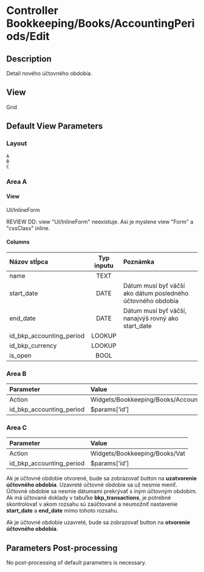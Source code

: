 # Controller Bookkeeping/Books/AccountingPeriods/Edit

## Description

Detail nového účtovného obdobia.

## View

Grid

## Default View Parameters

### Layout

```
A
B
C
```

### Area A

#### View

UI/InlineForm

REVIEW DD: view "UI/InlineForm" neexistuje. Asi je myslene view "Form" a "cssClass" inline.

#### Columns

| Názov stĺpca             | Typ inputu | Poznámka                                                    |
| :----------------------- | :--------: | :---------------------------------------------------------- |
| name                     | TEXT       |                                                             |
| start_date               | DATE       | Dátum musí byť väčší ako dátum posledného účtovného obdobia |
| end_date                 | DATE       | Dátum musí byť väčší, nanajvýš rovný ako start_date         |
| id_bkp_accounting_period | LOOKUP     |                                                             |
| id_bkp_currency          | LOOKUP     |                                                             |
| is_open                  | BOOL       |                                                             |

### Area B

| Parameter                | Value                             |
| :----------------------- | :-------------------------------- |
| Action                   | Widgets/Bookkeeping/Books/Account |
| id_bkp_accounting_period | $params[‘id’]                     |

### Area C

| Parameter                | Value                         |
| :----------------------- | :---------------------------- |
| Action                   | Widgets/Bookkeeping/Books/Vat |
| id_bkp_accounting_period | $params[‘id’]                 |

Ak je účtovné obdobie otvorené, bude sa zobrazovať button na **uzatvorenie účtovného obdobia**. Uzavreté účtovné obdobie sa už nesmie meniť. Účtovné obdobie sa nesmie dátumami prekrývať s iným účtovným obdobím. Ak má účtované doklady v tabuľke **bkp_transactions**, je potrebné skontrolovať v akom rozsahu sú zaúčtované a neumožniť nastavenie **start_date** a **end_date** mimo tohoto rozsahu.

Ak je účtovné obdobie uzavreté, bude sa zobrazovať button na **otvorenie účtovného obdobia**.

## Parameters Post-processing

No post-processing of default parameters is necessary.
